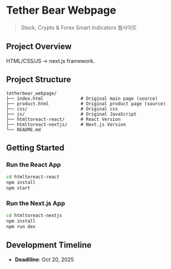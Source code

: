 # Tether Bear Webpage

> Stock, Crypto & Forex Smart Indicators 웹사이트

## Project Overview

HTML/CSS/JS -> next.js framework.

## Project Structure

```
tetherbear_webpage/
├── index.html              # Original main page (source)
├── product.html            # Original product page (source)
├── css/                    # Original css
├── js/                     # Original JavaScript
├── htmltoreact-react/      # React Version 
├── htmltoreact-nextjs/     # Next.js Version 
└── README.md             
```

## Getting Started

### Run the React App
```bash
cd htmltoreact-react
npm install
npm start
```

### Run the Next.js App
```bash
cd htmltoreact-nextjs
npm install
npm run dev
```

## Development Timeline

- **Deadlilne**: Oct 20, 2025
